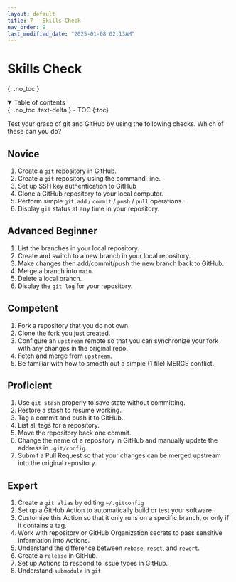 ```yaml
---
layout: default
title: 7 - Skills Check
nav_order: 9
last_modified_date: "2025-01-08 02:13AM"
---
```


# Skills Check
{: .no_toc }

<details open markdown="block">
  <summary>
    Table of contents
  </summary>
  {: .no_toc .text-delta }
- TOC
{:toc}
</details>

Test your grasp of git and GitHub by using the following checks. Which of these can you do?

## Novice

1. Create a `git` repository in GitHub.
2. Create a `git` repository using the command-line.
3. Set up SSH key authentication to GitHub
4. Clone a GitHub repository to your local computer.
5. Perform simple `git add` / `commit` / `push` / `pull` operations.
6. Display `git` status at any time in your repository.

## Advanced Beginner

1. List the branches in your local repository.
2. Create and switch to a new branch in your local repository.
3. Make changes then add/commit/push the new branch back to GitHub.
4. Merge a branch into `main`.
5. Delete a local branch.
6. Display the `git log` for your repository.

## Competent

1. Fork a repository that you do not own.
2. Clone the fork you just created.
3. Configure an `upstream` remote so that you can synchronize your fork with any changes in the original repo.
4. Fetch and merge from `upstream`.
5. Be familiar with how to smooth out a simple (1 file) MERGE conflict.

## Proficient

1. Use `git stash` properly to save state without committing.
2. Restore a stash to resume working.
3. Tag a commit and push it to GitHub.
4. List all tags for a repository.
5. Move the repository back one commit.
5. Change the name of a repository in GitHub and manually update the address in `.git/config`.
6. Submit a Pull Request so that your changes can be merged upstream into the original repository.

## Expert

1. Create a `git alias` by editing `~/.gitconfig`
2. Set up a GitHub Action to automatically build or test your software.
3. Customize this Action so that it only runs on a specific branch, or only if it contains a tag.
4. Work with repository or GitHub Organization secrets to pass sensitive information into Actions.
4. Understand the difference between `rebase`, `reset`, and `revert`.
5. Create a `release` in GitHub.
6. Set up Actions to respond to Issue types in GitHub.
7. Understand `submodule` in `git`.
